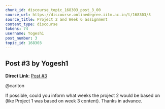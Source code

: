 ```yaml
---
chunk_id: discourse_topic_168303_post_3_00
source_url: https://discourse.onlinedegree.iitm.ac.in/t/168303/3
source_title: Project 2 and Week 6 assignment
content_type: discourse
tokens: 74
username: Yogesh1
post_number: 3
topic_id: 168303
---
```


## Post #3 by Yogesh1

**Direct Link**: [Post #3](https://discourse.onlinedegree.iitm.ac.in/t/168303/3)

@carlton

If possible, could you inform what weeks the project 2 would be based on (like Project 1 was based on week 3 content). Thanks in advance.

